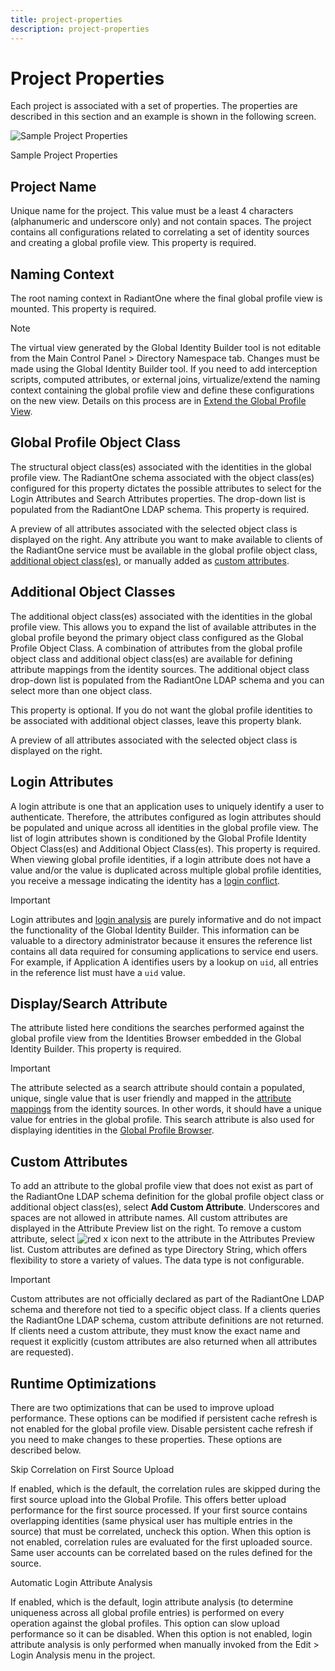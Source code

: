 ```yaml
---
title: project-properties
description: project-properties
---
```

         
# Project Properties

Each project is associated with a set of properties. The properties are described in this section and an example is shown in the following screen.

![Sample Project Properties](./media/image14.png)

Sample Project Properties

## Project Name

Unique name for the project. This value must be a least 4 characters (alphanumeric and underscore only) and not contain spaces. The project contains all configurations related to correlating a set of identity sources and creating a global profile view. This property is required.

## Naming Context

The root naming context in RadiantOne where the final global profile view is mounted. This property is required.

>[!note]
>The virtual view generated by the Global Identity Builder tool is not editable from the Main Control Panel > Directory Namespace tab. Changes must be made using the Global Identity Builder tool. If you need to add interception scripts, computed attributes, or external joins, virtualize/extend the naming context containing the global profile view and define these configurations on the new view. Details on this process are in [Extend the Global Profile View](#extending-the-global-profile-view).

## Global Profile Object Class

The structural object class(es) associated with the identities in the global profile view. The RadiantOne schema associated with the object class(es) configured for this property dictates the possible attributes to select for the Login Attributes and Search Attributes properties. The drop-down list is populated from the RadiantOne LDAP schema. This property is required.

A preview of all attributes associated with the selected object class is displayed on the right. Any attribute you want to make available to clients of the RadiantOne service must be available in the global profile object class, [additional object class(es)](#additional-object-classes), or manually added as [custom attributes](#custom-attributes).

## Additional Object Classes

The additional object class(es) associated with the identities in the global profile view. This allows you to expand the list of available attributes in the global profile beyond the primary object class configured as the Global Profile Object Class. A combination of attributes from the global profile object class and additional object class(es) are available for defining attribute mappings from the identity sources. The additional object class drop-down list is populated from the RadiantOne LDAP schema and you can select more than one object class.

This property is optional. If you do not want the global profile identities to be associated with additional object classes, leave this property blank.

A preview of all attributes associated with the selected object class is displayed on the right.

## Login Attributes

A login attribute is one that an application uses to uniquely identify a user to authenticate. Therefore, the attributes configured as login attributes should be populated and unique across all identities in the global profile view. The list of login attributes shown is conditioned by the Global Profile Identity Object Class(es) and Additional Object Class(es). This property is required. When viewing global profile identities, if a login attribute does not have a value and/or the value is duplicated across multiple global profile identities, you receive a message indicating the identity has a [login conflict](#login-conflict-analysis).

>[!important]
>Login attributes and [login analysis](#login-conflict-analysis) are purely informative and do not impact the functionality of the Global Identity Builder. This information can be valuable to a directory administrator because it ensures the reference list contains all data required for consuming applications to service end users. For example, if Application A identifies users by a lookup on `uid`, all entries in the reference list must have a `uid` value.

## Display/Search Attribute

The attribute listed here conditions the searches performed against the global profile view from the Identities Browser embedded in the Global Identity Builder. This property is required.

>[!important]
>The attribute selected as a search attribute should contain a populated, unique, single value that is user friendly and mapped in the [attribute mappings](#attribute-mappings) from the identity sources. In other words, it should have a unique value for entries in the global profile. This search attribute is also used for displaying identities in the [Global Profile Browser](#global-profile-browser).

## Custom Attributes

To add an attribute to the global profile view that does not exist as part of the RadiantOne LDAP schema definition for the global profile object class or additional object class(es), select **Add Custom Attribute**. Underscores and spaces are not allowed in attribute names. All custom attributes are displayed in the Attribute Preview list on the right. To remove a custom attribute, select ![red x icon](./media/image16.png) next to the attribute in the Attributes Preview list. Custom attributes are defined as type Directory String, which offers flexibility to store a variety of values. The data type is not configurable.

>[!important]
>Custom attributes are not officially declared as part of the RadiantOne LDAP schema and therefore not tied to a specific object class. If a clients queries the RadiantOne LDAP schema, custom attribute definitions are not returned. If clients need a custom attribute, they must know the exact name and request it explicitly (custom attributes are also returned when all attributes are requested).

## Runtime Optimizations

There are two optimizations that can be used to improve upload performance. These options can be modified if persistent cache refresh is not enabled for the global profile view. Disable persistent cache refresh if you need to make changes to these properties. These options are described below.

Skip Correlation on First Source Upload

If enabled, which is the default, the correlation rules are skipped during the first source upload into the Global Profile. This offers better upload performance for the first source processed. If your first source contains overlapping identities (same physical user has multiple entries in the source) that must be correlated, uncheck this option. When this option is not enabled, correlation rules are evaluated for the first uploaded source. Same user accounts can be correlated based on the rules defined for the source.

Automatic Login Attribute Analysis

If enabled, which is the default, login attribute analysis (to determine uniqueness across all global profile entries) is performed on every operation against the global profiles. This option can slow upload performance so it can be disabled. When this option is not enabled, login attribute analysis is only performed when manually invoked from the Edit > Login Analysis menu in the project.
